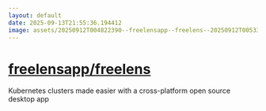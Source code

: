 ```yaml
---
layout: default
date: 2025-09-13T21:55:36.194412
image: assets/20250912T004822390--freelensapp--freelens--20250912T005330095--cropped.png
---
```


# [freelensapp/freelens](https://github.com/freelensapp/freelens)

Kubernetes clusters made easier with a cross-platform open source desktop app
